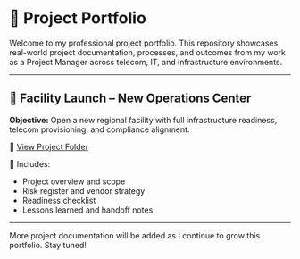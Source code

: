 # 📁 Project Portfolio

Welcome to my professional project portfolio. This repository showcases real-world project documentation, processes, and outcomes from my work as a Project Manager across telecom, IT, and infrastructure environments.

---

## 🏢 Facility Launch – New Operations Center

**Objective:** Open a new regional facility with full infrastructure readiness, telecom provisioning, and compliance alignment.

📂 [View Project Folder](./facility-launch)

📌 Includes:
- Project overview and scope
- Risk register and vendor strategy
- Readiness checklist
- Lessons learned and handoff notes

---

More project documentation will be added as I continue to grow this portfolio. Stay tuned!
